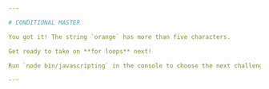 ```yaml
---

# CONDITIONAL MASTER

You got it! The string `orange` has more than five characters.

Get ready to take on **for loops** next!

Run `node bin/javascripting` in the console to choose the next challenge.

---
```

